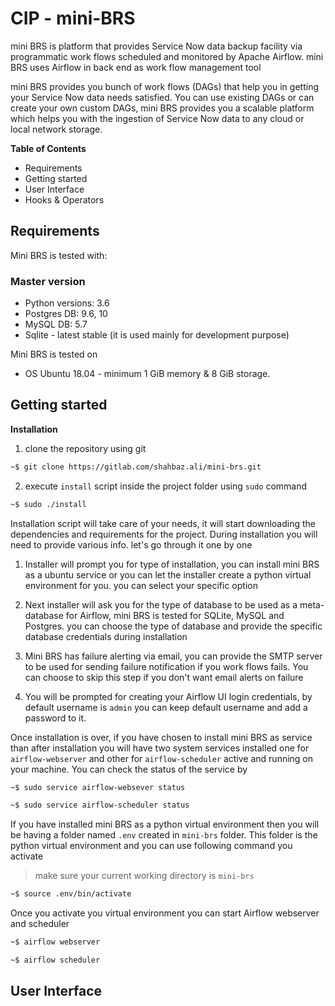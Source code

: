 # CIP - mini-BRS

mini BRS is platform that provides Service Now data backup facility via programmatic work flows scheduled and monitored
by Apache Airflow. mini BRS uses Airflow in back end as work flow management tool

mini BRS provides you bunch of work flows (DAGs) that help you in getting your Service Now data needs satisfied. You can
use existing DAGs or can create your own custom DAGs, mini BRS provides you a scalable platform which helps you with the
ingestion of Service Now data to any cloud or local network storage.

**Table of Contents**

* Requirements
* Getting started
* User Interface
* Hooks & Operators


## Requirements

Mini BRS is tested with:

### Master version

* Python versions: 3.6
* Postgres DB: 9.6, 10
* MySQL DB: 5.7
* Sqlite - latest stable (it is used mainly for development purpose)

Mini BRS is tested on

* OS Ubuntu 18.04 - minimum 1 GiB memory & 8 GiB storage.

## Getting started

**Installation**

1. clone the repository using git

```bash
~$ git clone https://gitlab.com/shahbaz.ali/mini-brs.git
```

2. execute ```install``` script inside the project folder using ```sudo``` command

```bash
~$ sudo ./install
```

Installation script will take care of your needs, it will start downloading the dependencies and requirements for the
project. During installation you will need to provide various info. let's go through it one by one

1. Installer will prompt you for type of installation, you can install mini BRS as a ubuntu service or you can let the
installer create a python virtual environment for you. you can select your specific option

2. Next installer will ask you for the type of database to be used as a meta-database for Airflow, mini BRS is tested
for SQLite, MySQL and Postgres. you can choose the type of database and provide the specific database credentials during 
installation

3. Mini BRS has failure alerting via email, you can provide the SMTP server to be used for sending failure notification
if you work flows fails. You can choose to skip this step if you don't want email alerts on failure

4. You will be prompted for creating your Airflow UI login credentials, by default username is ```admin``` you can keep 
default username and add a password to it.

Once installation is over, if you have chosen to install mini BRS as service than after installation you will have two
system services installed one for ```airflow-webserver``` and other for ```airflow-scheduler``` active and running on
your machine. You can check the status of the service by

```bash
~$ sudo service airflow-websever status
``` 


```bash
~$ sudo service airflow-scheduler status
``` 

If you have installed mini BRS as a python virtual environment then you will be having a folder named ```.env``` created
in ```mini-brs``` folder. This folder is the python virtual environment and you can use following command you activate 

>make sure your current working directory is ```mini-brs``` 

```bash
~$ source .env/bin/activate
``` 
Once you activate you virtual environment you can start Airflow webserver and scheduler 


```bash
~$ airflow webserver
``` 


```bash
~$ airflow scheduler
``` 

## User Interface